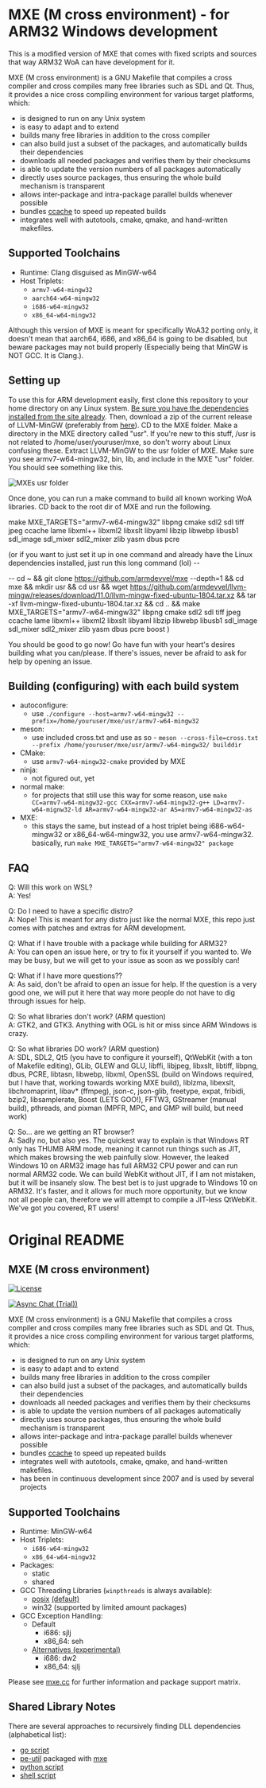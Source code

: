 # MXE (M cross environment) - for ARM32 Windows development

This is a modified version of MXE that comes with fixed scripts and sources that way ARM32 WoA can have development for it. 

MXE (M cross environment) is a GNU Makefile that compiles a cross
compiler and cross compiles many free libraries such as SDL and
Qt. Thus, it provides a nice cross compiling environment for
various target platforms, which:

  * is designed to run on any Unix system
  * is easy to adapt and to extend
  * builds many free libraries in addition to the cross compiler
  * can also build just a subset of the packages, and automatically builds their dependencies
  * downloads all needed packages and verifies them by their checksums
  * is able to update the version numbers of all packages automatically
  * directly uses source packages, thus ensuring the whole build mechanism is transparent
  * allows inter-package and intra-package parallel builds whenever possible
  * bundles [ccache](https://ccache.samba.org) to speed up repeated builds
  * integrates well with autotools, cmake, qmake, and hand-written makefiles.
  
## Supported Toolchains

  * Runtime: Clang disguised as MinGW-w64
  * Host Triplets:
    - `armv7-w64-mingw32`
    - `aarch64-w64-mingw32`
    - `i686-w64-mingw32`
    - `x86_64-w64-mingw32`
    
Although this version of MXE is meant for specifically WoA32 porting only, it doesn't mean that aarch64, i686, and x86_64 is going to be disabled, but beware packages may not build properly (Especially being that MinGW is NOT GCC. It is Clang.). 

## Setting up

To use this for ARM development easily, first clone this repository to your home directory on any Linux system. [Be sure you have the dependencies installed from the site already](https://mxe.cc). Then, download a zip of the current release of LLVM-MinGW (preferably from [here](https://github.com/armdevvel/llvm-mingw/releases/download/11.0/llvm-mingw-fixed-ubuntu-1804.tar.xz)). CD to the MXE folder. Make a directory in the MXE directory called "usr". If you're new to this stuff, /usr is not related to /home/user/youruser/mxe, so don't worry about Linux confusing these. Extract LLVM-MinGW to the usr folder of MXE. Make sure you see armv7-w64-mingw32, bin, lib, and include in the MXE "usr" folder. You should see something like this.

![MXEs usr folder](https://github.com/armdevvel/mxe/blob/master/images/mxeusr.png?raw=true)

Once done, you can run a make command to build all known working WoA libraries. CD back to the root dir of MXE and run the following.

make MXE_TARGETS="armv7-w64-mingw32" libpng cmake sdl2 sdl tiff jpeg ccache lame libxml++ libxml2 libxslt libyaml libzip libwebp libusb1 sdl_image sdl_mixer sdl2_mixer zlib yasm dbus pcre

(or if you want to just set it up in one command and already have the Linux dependencies installed, just run this long command (lol) --

-- cd ~ && git clone https://github.com/armdevvel/mxe --depth=1 && cd mxe && mkdir usr && cd usr && wget https://github.com/armdevvel/llvm-mingw/releases/download/11.0/llvm-mingw-fixed-ubuntu-1804.tar.xz && tar -xf llvm-mingw-fixed-ubuntu-1804.tar.xz && cd .. && make MXE_TARGETS="armv7-w64-mingw32" libpng cmake sdl2 sdl tiff jpeg ccache lame libxml++ libxml2 libxslt libyaml libzip libwebp libusb1 sdl_image sdl_mixer sdl2_mixer zlib yasm dbus pcre boost )

You should be good to go now! Go have fun with your heart's desires building what you can/please. If there's issues, never be afraid to ask for help by opening an issue.

## Building (configuring) with each build system

  * autoconfigure:
    - use `./configure --host=armv7-w64-mingw32 --prefix=/home/youruser/mxe/usr/armv7-w64-mingw32`
  * meson: 
    - use included cross.txt and use as so - `meson --cross-file=cross.txt --prefix /home/youruser/mxe/usr/armv7-w64-mingw32/ builddir`
  * CMake:
    - use `armv7-w64-mingw32-cmake` provided by MXE
  * ninja:
    - not figured out, yet
  * normal make:
    - for projects that still use this way for some reason, use `make CC=armv7-w64-mingw32-gcc CXX=armv7-w64-mingw32-g++ LD=armv7-w64-mignw32-ld AR=armv7-w64-mingw32-ar AS=armv7-w64-mingw32-as`
  * MXE:
    - this stays the same, but instead of a host triplet being i686-w64-mingw32 or x86_64-w64-mingw32, you use armv7-w64-mingw32. basically, run `make MXE_TARGETS="armv7-w64-mingw32" package`
	
## FAQ

Q: Will this work on WSL?  \
A: Yes!

Q: Do I need to have a specific distro? \
A: Nope! This is meant for any distro just like the normal MXE, this repo just comes with patches and extras for ARM development.

Q: What if I have trouble with a package while building for ARM32? \
A: You can open an issue here, or try to fix it yourself if you wanted to. We may be busy, but we will get to your issue as soon as we possibly can!

Q: What if I have more questions?? \
A: As said, don't be afraid to open an issue for help. If the question is a very good one, we will put it here that way more people do not have to dig through issues for help.

Q: So what libraries don't work? (ARM question) \
A: GTK2, and GTK3. Anything with OGL is hit or miss since ARM Windows is crazy.

Q: So what libraries DO work? (ARM question) \
A: SDL, SDL2, Qt5 (you have to configure it yourself), QtWebKit (with a ton of Makefile editing), GLib, GLEW and GLU, libffi, libjpeg, libxslt, libtiff, libpng, dbus, PCRE, libtasn, libwebp, libxml, OpenSSL (build on Windows required, but I have that, working towards working MXE build), liblzma, libexslt, libchromaprint, libav* (ffmpeg), json-c, json-glib, freetype, expat, fribidi, bzip2, libsamplerate, Boost (LETS GOO!), FFTW3, GStreamer (manual build), pthreads, and pixman (MPFR, MPC, and GMP will build, but need work)

Q: So... are we getting an RT browser? \
A: Sadly no, but also yes. The quickest way to explain is that Windows RT only has THUMB ARM mode, meaning it cannot run things such as JIT, which makes browsing the web painfully slow. However, the leaked Windows 10 on ARM32 image has full ARM32 CPU power and can run normal ARM32 code. We can build WebKit without JIT, if I am not mistaken, but it will be insanely slow. The best bet is to just upgrade to Windows 10 on ARM32. It's faster, and it allows for much more opportunity, but we know not all people can, therefore we will attempt to compile a JIT-less QtWebKit. We've got you covered, RT users!
	

	
# Original README

## MXE (M cross environment)

[![License][license-badge]][license-page]

[license-page]: LICENSE.md
[license-badge]: https://img.shields.io/badge/License-MIT-brightgreen.svg

[![Async Chat (Trial))](https://img.shields.io/badge/zulip-join_chat-brightgreen.svg)](https://mxe.zulipchat.com/)

MXE (M cross environment) is a GNU Makefile that compiles a cross
compiler and cross compiles many free libraries such as SDL and
Qt. Thus, it provides a nice cross compiling environment for
various target platforms, which:

  * is designed to run on any Unix system
  * is easy to adapt and to extend
  * builds many free libraries in addition to the cross compiler
  * can also build just a subset of the packages, and automatically builds their dependencies
  * downloads all needed packages and verifies them by their checksums
  * is able to update the version numbers of all packages automatically
  * directly uses source packages, thus ensuring the whole build mechanism is transparent
  * allows inter-package and intra-package parallel builds whenever possible
  * bundles [ccache](https://ccache.samba.org) to speed up repeated builds
  * integrates well with autotools, cmake, qmake, and hand-written makefiles.
  * has been in continuous development since 2007 and is used by several projects

## Supported Toolchains

  * Runtime: MinGW-w64
  * Host Triplets:
    - `i686-w64-mingw32`
    - `x86_64-w64-mingw32`
  * Packages:
    - static
    - shared
  * GCC Threading Libraries (`winpthreads` is always available):
    - [posix](https://github.com/mxe/mxe/pull/958) [(default)](https://github.com/mxe/mxe/issues/2258)
    - win32 (supported by limited amount packages)
  * GCC Exception Handling:
    - Default
      - i686: sjlj
      - x86_64: seh
    - [Alternatives (experimental)](https://github.com/mxe/mxe/pull/1664)
      - i686: dw2
      - x86_64: sjlj

Please see [mxe.cc](https://mxe.cc/) for further information and package support matrix.

## Shared Library Notes
There are several approaches to recursively finding DLL dependencies (alphabetical list):
  * [go script](https://github.com/desertbit/gml/blob/master/cmd/gml-copy-dlls/main.go)
  * [pe-util](https://github.com/gsauthof/pe-util) packaged with [mxe](https://github.com/mxe/mxe/blob/master/src/pe-util.mk)
  * [python script](https://github.com/mxe/mxe/blob/master/tools/copydlldeps.py)
  * [shell script](https://github.com/mxe/mxe/blob/master/tools/copydlldeps.md)

